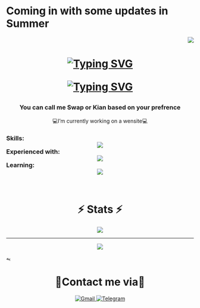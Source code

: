 <h1>Coming in with some updates in Summer</h1>

<div align=Right>
  <a href="https://visitorbadge.io/status?path=Swap1019"><img src="https://api.visitorbadge.io/api/visitors?path=Swap1019&label=Views&labelColor=%23f47373&countColor=%2337d67a&style=plastic&labelStyle=upper" /></a>
</div>

<h1 align=Center>
  <a href="https://git.io/typing-svg"><img src="https://readme-typing-svg.herokuapp.com?font=Fugaz+One&size=24&pause=1000&color=F0F70B&center=true&vCenter=true&repeat=false&width=435&lines=A+Sharp+Dev+Wants+To+Be+Full-Stack" alt="Typing SVG" /></a>
	
  <a href="https://git.io/typing-svg"><img src="https://readme-typing-svg.herokuapp.com?font=Roboto&weight=700&size=30&duration=2000&pause=500&color=232BF7&center=true&vCenter=true&width=435&lines=Hi+There+%F0%9F%91%8B;Name's+Kian" alt="Typing SVG" /></a>
</h1>

<div align=Center>
	<h3>
	You can call me Swap or Kian based on your prefrence 
	</h3>
  	💻I’m currently working on a wensite💻
</div>


<h3 align=Left>
  Skills:
    <div align=Center ><img src="https://skillicons.dev/icons?i=python" /></div>
  Experienced with:
		<div align=Center><img src="https://skillicons.dev/icons?i=mysql,redis,html,css,bootstrap" /></div>
  Learning:
		<div align=Center><img src="https://skillicons.dev/icons?i=django" /></div>
</h3>

<!-- <div align="Center">
  <h2>🐍 My Contributions 🐍</h2>
  <br>
  <img alt="snake eating my contributions" src="https://github.com/Swap1019/Swap1019/blob/output/github-contribution-grid-snake2.svg" />
  <br/>
</div>-->


<br/>

<div align="Center">
	<h1>⚡ Stats ⚡</h1>
	<img src="https://stats.dooboo.io/api/github-stats-advanced?login=Swap1019">
	<hr>
	<img src="https://stats.dooboo.io/api/github-trophies?login=Swap1019">
</div>

	
یه

<div align="Center">
	<h1>📱Contact me via📱</h1>
	<a href="mailto:kianjafari660@gmail.com">
		<img alt="Gmail" src="https://img.shields.io/badge/Gmail-D14836?style=for-the-badge&logo=gmail&logoColor=white" />
	</a>
	<a href="https://t.me/Swap1019" target="_blank">
		<img alt="Telegram" src="https://img.shields.io/badge/Telegram-2CA5E0?style=for-the-badge&logo=telegram&logoColor=white" />
	</a>
</div>




